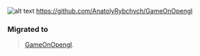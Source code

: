 ![alt text](https://github.com/AnatolyRybchych/c_gl_game_sandbox/blob/main/demos/demo.gif)
https://github.com/AnatolyRybchych/GameOnOpengl
### Migrated  to 
> [GameOnOpengl](https://github.com/AnatolyRybchych/GameOnOpengl).